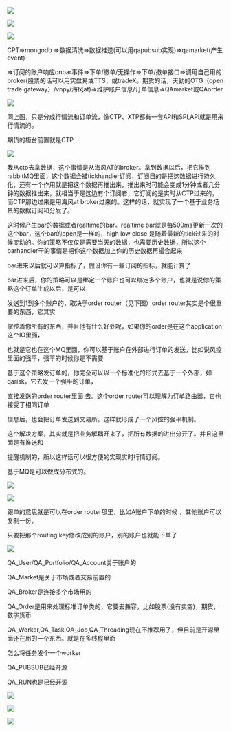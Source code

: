 ![](https://gitee.com/hxc8/images5/raw/master/img/202407172344672.jpg)

![](https://gitee.com/hxc8/images5/raw/master/img/202407172344094.jpg)

![](https://gitee.com/hxc8/images5/raw/master/img/202407172344208.jpg)

CPT=>mongodb =>数据清洗=>数据推送(可以用qapubsub实现)=>qamarket(产生event)

=>订阅的账户响应onbar事件=>下单/撤单/无操作=>下单/撤单接口=>调用自己用的broker(股票的话可以用实盘易或TTS，或tradeX。期货的话，天勤的OTG（open trade gateway）/vnpy/海风at)=>维护账户信息/订单信息=>QAmarket或QAorder

![](https://gitee.com/hxc8/images5/raw/master/img/202407172344240.jpg)

同上图，只是分成行情流和订单流，像CTP、XTP都有一套API和SPI,API就是用来行情流的。

期货的柜台前置就是CTP

![](https://gitee.com/hxc8/images5/raw/master/img/202407172344532.jpg)

我从ctp去拿数据，这个事情是从海风AT的broker。拿到数据以后，把它推到rabbitMQ里面，这个数据会被tickhandler订阅，订阅目的是把这数据进行持久化，还有一个作用就是把这个数据再推出来，推出来时可能会变成1分钟或者几分钟的数据推出来，就相当于是这边有个订阅者，它订阅的是实时从CTP过来的，而CTP那边过来是用海风at  broker过来的。这样的话，就实现了一个基于业务场景的数据订阅和分发了。

这时候产生bar的数据或者realtime的bar。realtime bar就是每500ms更新一次的这个bar，这个bar的open是一样的，high low close 是随着最新的tick过来的时候变动的。你的策略不仅仅是需要当天的数据，也需要历史数据，所以这个barhandler干的事情是把你这个数据加上你的历史数据再撮合起来

bar进来以后就可以算指标了，假设你有一些订阅的指标，就能计算了

bar进来后，你的策略可以是绑定一个账户也可以绑定多个账户，也就是说你的策略这个订单生成以后，是可以

发送到1到多个账户的，取决于order router（见下图）order router其实是个很重要的东西，它其实

掌控着你所有的东西，并且他有什么好处呢，如果你的order是在这个application这个IO里面，

也就是它也在这个MQ里面，你可以基于账户在外部进行订单的发送，比如说风控里面的强平，强平的时候你是不需要

基于这个策略发订单的，你完全可以以一个标准化的形式去基于一个外部，如qarisk，它去发一个强平的订单，

直接发送的order router里面 去。这个order router可以理解为订单路由器，它也接受了相同订单

信息后，也会把订单发送到交易所。这样就形成了一个风控的强平机制。

这个解决方案，其实就是把业务解耦开来了，把所有数据的进出分开了。并且这里面是有推送和

提醒机制的，所以这样话可以很方便的实现实时行情订阅。

基于MQ是可以做成分布式的。

![](images/WEBRESOURCE2fa7f2aa9605cfc9caaf89f91b4272cf截图.png)

![](https://gitee.com/hxc8/images5/raw/master/img/202407172344237.jpg)

跟单的意思就是可以在order router那里，比如A账户下单的时候 ，其他账户可以复制一份，

只要把那个routing key修改成别的账户，别的账户也就能下单了

![](https://gitee.com/hxc8/images5/raw/master/img/202407172344362.jpg)

 QA_User/QA_Portfolio/QA_Account关于账户的

QA_Market是关于市场或者交易前置的

QA_Broker是连接多个市场用的

QA_Order是用来处理标准订单类的，它要去兼容，比如股票(没有卖空)，期货，数字货币

QA_Worker,QA_Task,QA_Job,QA_Threading现在不推荐用了，但目前是开源里面还在用的一个东西。就是在多线程里面

怎么将任务发个一个worker

QA_PUBSUB已经开源

QA_RUN也是已经开源

![](https://gitee.com/hxc8/images5/raw/master/img/202407172344853.jpg)

![](https://gitee.com/hxc8/images5/raw/master/img/202407172345117.jpg)

![](https://gitee.com/hxc8/images5/raw/master/img/202407172345637.jpg)
